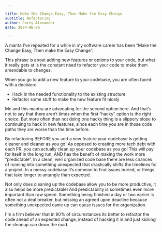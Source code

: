 ```yaml
---

title: Make the Change Easy, Then Make the Easy Change
subtitle: Refactoring
author: Corey Alexander
date: 2024-06-26

---
```


A manta I’ve repeated for a while in my software career has been “Make the Change Easy, Then make the Easy Change”.

This phrase is about adding new features or options to your code, but what it really gets at is the constant need to refactor your code to make them amendable to changes.

When you go to add a new feature to your codebase, you are often faced with a decision:

- Hack in the needed functionality to the existing structure
- Refactor some stuff to make the new feature fit nicely

Me and this mantra are advocating for the second option here. And that’s not to say that there aren’t times when the first “hacky” option is the right choice. But more often than not doing one hacky thing is a slippery slope to continuing to hack in new features, since each time you are in those code paths they are worse than the time before.

By refactoring BEFORE you add a new feature your codebase is getting cleaner and cleaner as you go! As opposed to creating more tech debt with each PR, you can actually clean up your codebase as you go! This will pay for itself in the long run, AND has the benefit of making the work more “predictable”. In a clean, well organized code base there are less chances of running into something unexpected that drastically shifts the timelines for a project.
In a messy codebase it’s common to find issues buried, or things that take longer to untangle than expected.

Not only does cleaning up the codebase allow you to be more productive, it also helps be more predictable! And predictability is sometimes even more important than raw speed. Something being finished a day or two earlier is often not a deal breaker, but missing an agreed upon deadline because something unexpected came up can cause issues for the organization.

I'm a firm believer that in 90% of circumstances its better to refactor the code ahead of an expected change, instead of hacking it in and just kicking the cleanup can down the road.
